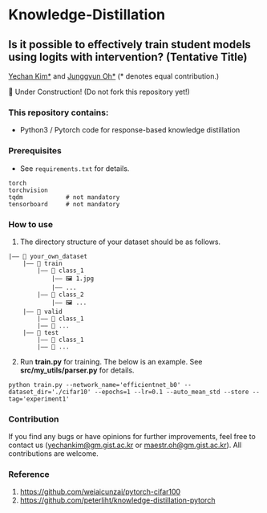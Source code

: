 # Knowledge-Distillation
## Is it possible to effectively train student models using logits with intervention? (Tentative Title) 
[Yechan Kim*](https://github.com/unique-chan) and [Junggyun Oh*](https://github.com/Dodant)
(* denotes equal contribution.)

🚧 Under Construction! (Do not fork this repository yet!)

### This repository contains:
- Python3 / Pytorch code for response-based knowledge distillation


### Prerequisites
- See `requirements.txt` for details.
~~~ME
torch
torchvision
tqdm            # not mandatory
tensorboard     # not mandatory
~~~


### How to use
1. The directory structure of your dataset should be as follows.
~~~
|—— 📁 your_own_dataset
	|—— 📁 train
		|—— 📁 class_1
			|—— 🖼️ 1.jpg
			|—— ...
		|—— 📁 class_2 
			|—— 🖼️ ...
	|—— 📁 valid
		|—— 📁 class_1
		|—— 📁 ... 
	|—— 📁 test
		|—— 📁 class_1
		|—— 📁 ... 
~~~

2. Run **train.py** for training. The below is an example. See **src/my_utils/parser.py** for details.
~~~ME
python train.py --network_name='efficientnet_b0' --dataset_dir='./cifar10' --epochs=1 --lr=0.1 --auto_mean_std --store --tag='experiment1'
~~~


### Contribution
If you find any bugs or have opinions for further improvements, feel free to contact us (yechankim@gm.gist.ac.kr or maestr.oh@gm.gist.ac.kr). All contributions are welcome.


### Reference
1. https://github.com/weiaicunzai/pytorch-cifar100
2. https://github.com/peterliht/knowledge-distillation-pytorch
